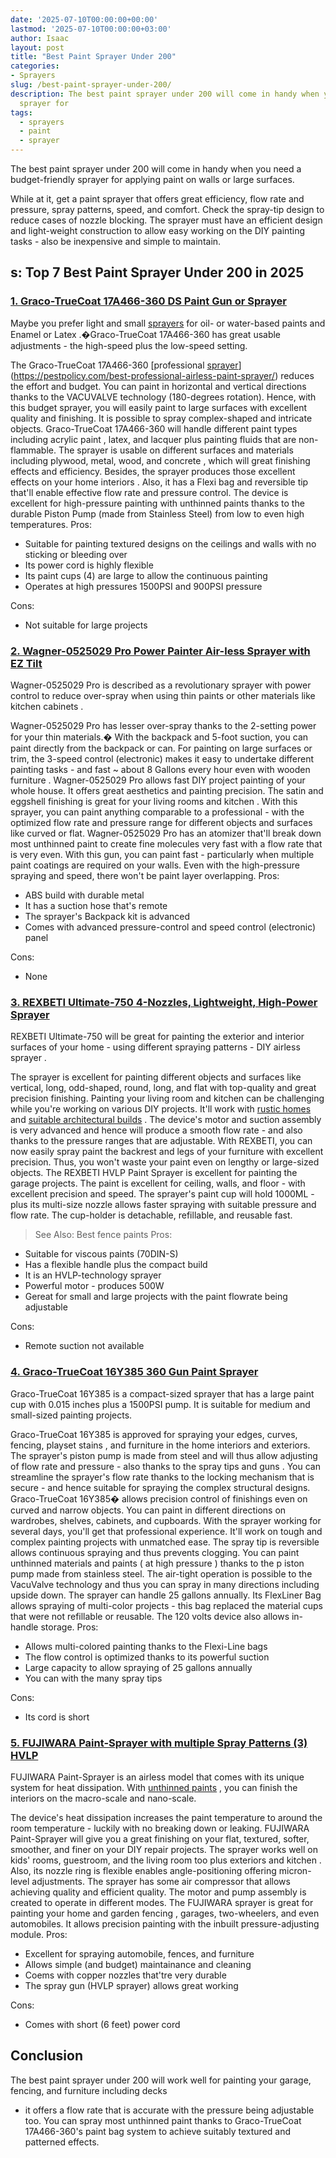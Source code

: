 ```yaml
---
date: '2025-07-10T00:00:00+00:00'
lastmod: '2025-07-10T00:00:00+03:00'
author: Isaac
layout: post
title: "Best Paint Sprayer Under 200"
categories:
- Sprayers
slug: /best-paint-sprayer-under-200/
description: The best paint sprayer under 200 will come in handy when you need a budget-friendly
  sprayer for
tags: 
  - sprayers
  - paint
  - sprayer
---
```

The best paint sprayer under 200 will come in handy when you need a budget-friendly sprayer for
applying paint on walls
or large surfaces.

While at it, get a
paint sprayer
that offers great efficiency, flow rate and pressure, spray patterns, speed, and comfort. Check the spray-tip design to reduce cases of nozzle blocking.
The sprayer must have an efficient design and light-weight construction to allow easy working on the DIY painting tasks - also be inexpensive and simple to maintain.
## s: Top 7 Best Paint Sprayer Under 200 in 2025
### [1. Graco-TrueCoat 17A466-360 DS Paint Gun or Sprayer](https://www.amazon.com/dp/B00NHX6UWY/?tag=p-policy-20)
Maybe you prefer light and small [sprayers](/posts/best-paint-sprayer-for-ceiling/) for oil- or water-based paints and
Enamel or Latex
.�Graco-TrueCoat 17A466-360 has great usable adjustments - the high-speed plus the low-speed setting.

The Graco-TrueCoat 17A466-360
[professional [sprayer](/posts/best-paint-sprayer-for-doors/)](https://pestpolicy.com/best-professional-airless-paint-sprayer/)
reduces the effort and budget. You can paint in horizontal and vertical directions thanks to the VACUVALVE technology (180-degrees rotation).
Hence, with this budget sprayer, you will easily paint to large surfaces with excellent quality and finishing. It is possible to spray complex-shaped and intricate objects.
Graco-TrueCoat 17A466-360 will handle different paint types
including acrylic paint
, latex, and lacquer plus painting fluids that are non-flammable.
The sprayer is usable on different surfaces and materials including plywood, metal, wood, and
concrete
, which will great finishing effects and efficiency.
Besides, the sprayer produces those excellent effects on
your home interiors
. Also, it has a Flexi bag and reversible tip that'll enable effective flow rate and pressure control.
The device is excellent for
high-pressure
painting with unthinned paints thanks to the durable
Piston Pump (made from Stainless Steel) from
low to even high temperatures.
Pros:
- Suitable for painting textured designs on the ceilings and walls with no sticking or bleeding over
- Its power cord is highly flexible
- Its paint cups (4) are large to allow the continuous painting
- Operates at high pressures 1500PSI and 900PSI pressure

Cons:
- Not suitable for large projects

### [2. Wagner-0525029 Pro Power Painter Air-less Sprayer with EZ Tilt](https://www.amazon.com/dp/B008KS9LW2/?tag=p-policy-20)
Wagner-0525029 Pro is described as a revolutionary sprayer with power control to reduce over-spray when using thin paints or other materials like
kitchen cabinets
.

Wagner-0525029 Pro has lesser over-spray thanks to the 2-setting power for your thin materials.� With the backpack and 5-foot suction, you can paint directly from the backpack or can.
For painting on large surfaces or trim, the 3-speed control (electronic) makes it easy to undertake different painting tasks - and fast ~ about 8 Gallons every hour even with
wooden furniture
.
Wagner-0525029 Pro allows fast DIY project painting of your whole house. It offers great aesthetics and painting precision. The satin and eggshell finishing is great for your living rooms and
kitchen
.
With this sprayer, you can paint anything comparable to a professional - with the optimized flow rate and pressure range for different objects and surfaces like curved or flat.
Wagner-0525029 Pro has an atomizer that'll break down most unthinned paint to create fine molecules very fast with a flow rate that is very even.
With this gun, you can paint fast - particularly when multiple paint coatings are required on your walls. Even with the
high-pressure spraying
and speed, there won't be paint layer overlapping.
Pros:
- ABS build with durable metal
- It has a suction hose that's remote
- The sprayer's Backpack kit is advanced
- Comes with advanced pressure-control and speed control (electronic) panel

Cons:
- None

### [3. REXBETI Ultimate-750 4-Nozzles, Lightweight, High-Power Sprayer](https://www.amazon.com/dp/B07DLR5FK2/?tag=p-policy-20)
REXBETI Ultimate-750 will be great for painting the exterior and interior surfaces of your home - using different spraying patterns -
DIY airless sprayer
.

The sprayer is excellent for painting different objects and surfaces like vertical, long, odd-shaped, round, long, and flat with top-quality and great precision finishing.
Painting your living room and kitchen can be challenging while you're working on various DIY projects. It'll work with
[rustic homes](https://spraygadgets.com/how-does-painting-prevent-corrosion/)
and
[suitable architectural builds](https://spraygadgets.com/outside-color-of-indian-house/)
.
The device's motor and suction assembly is very advanced and hence will produce a smooth flow rate - and also thanks to the pressure ranges that are adjustable.
With REXBETI, you can now easily spray paint the backrest and legs of your furniture with excellent precision. Thus, you won't waste your paint even on lengthy or large-sized objects.
The REXBETI
HVLP Paint Sprayer
is excellent for painting the garage projects. The paint is excellent for ceiling, walls, and floor - with excellent precision and speed.
The sprayer's paint cup will hold 1000ML - plus its multi-size nozzle allows faster spraying with suitable pressure and flow rate. The cup-holder is detachable, refillable, and reusable fast.
> See Also:
> Best fence paints
Pros:
- Suitable for viscous paints (70DIN-S)
- Has a flexible handle plus the compact build
- It is an HVLP-technology sprayer
- Powerful motor - produces 500W
- Gereat for small and large projects with the paint flowrate being adjustable

Cons:
- Remote suction not available

### [4. Graco-TrueCoat 16Y385 360 Gun Paint Sprayer](https://www.amazon.com/dp/B00NHXEOCW/?tag=p-policy-20)
Graco-TrueCoat 16Y385 is a compact-sized sprayer that has a large paint cup with 0.015 inches plus a 1500PSI pump. It is suitable for
medium and small-sized
painting projects.

Graco-TrueCoat 16Y385 is approved for spraying your edges, curves, fencing,
playset stains
, and furniture in the home interiors and exteriors.
The sprayer's piston pump is made from steel and will thus allow adjusting of flow rate and pressure - also thanks to the
spray tips and guns
.
You can streamline the sprayer's flow rate thanks to the locking mechanism that is secure - and hence suitable for spraying the complex structural designs.
Graco-TrueCoat 16Y385� allows precision control of finishings even on curved and narrow objects. You can paint in different directions on wardrobes, shelves, cabinets, and cupboards.
With the sprayer working for several days, you'll get that professional experience. It'll work on tough and complex painting projects with unmatched ease.
The
spray tip is reversible allows continuous spraying and thus prevents
clogging. You can paint unthinned materials and paints ( at
high pressure
) thanks to the p
iston pump made from stainless steel.
The
air-tight operation is possible to the
VacuValve technology and thus you can spray in many
directions including upside down. The
sprayer can handle
25 gallons annually.
Its
FlexLiner Bag allows spraying of multi-color projects - this bag replaced the
material cups that were not refillable or reusable. The
120 volts device also allows in-handle storage.
Pros:
- Allows multi-colored painting thanks to the Flexi-Line bags
- The flow control is optimized thanks to its powerful suction
- Large capacity to allow spraying of 25 gallons annually
- You can with the many spray tips

Cons:
- Its cord is short

### [5. FUJIWARA Paint-Sprayer with multiple Spray Patterns (3) HVLP](https://www.amazon.com/dp/B07J5FJS79/?tag=p-policy-20)
FUJIWARA Paint-Sprayer is an airless model that comes with its unique system for heat dissipation. With
[unthinned paints](https://pestpolicy.com/best-paint-sprayer-for-doors/)
, you can finish the interiors on the macro-scale and nano-scale.

The device's heat dissipation increases the paint temperature to around the room temperature - luckily with no breaking down or leaking.
FUJIWARA Paint-Sprayer will give you a great finishing on your flat, textured, softer, smoother, and finer on your DIY repair projects.
The sprayer works well on kids' rooms, guestroom, and the living room too plus exteriors and
kitchen
. Also, its nozzle ring is flexible enables angle-positioning offering micron-level adjustments.
The sprayer has some air compressor that allows achieving quality and efficient quality. The motor and pump assembly is created to operate in different modes.
The FUJIWARA sprayer is great for painting your
home and garden fencing
, garages, two-wheelers, and even automobiles. It allows precision painting with the inbuilt pressure-adjusting module.
Pros:
- Excellent for spraying automobile, fences, and furniture
- Allows simple (and budget) maintainance and cleaning
- Coems with copper nozzles that'tre very durable
- The spray gun (HVLP sprayer) allows great working

Cons:
- Comes with short (6 feet) power cord

## Conclusion
The best paint sprayer under 200 will work well for painting your garage, fencing, and
furniture including decks
- it offers a flow rate that is accurate with the pressure being adjustable too.
You can spray most unthinned paint thanks to Graco-TrueCoat 17A466-360's paint bag system to achieve suitably textured and patterned effects.
